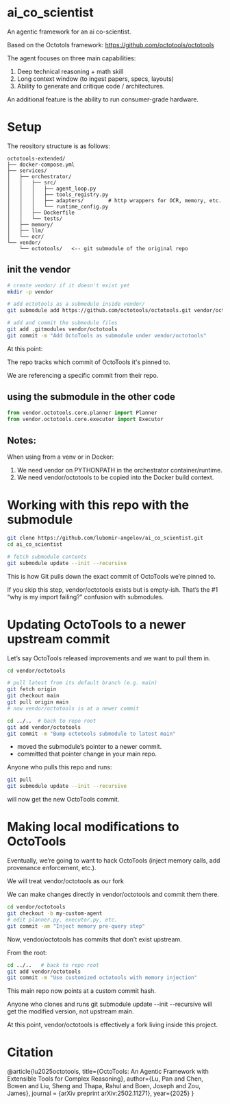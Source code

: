 # ai_co_scientist
An agentic framework for an ai co-scientist. 

Based on the Octotols framework: https://github.com/octotools/octotools

The agent focuses on three main capabilities: 
  1. Deep technical reasoning + math skill
  2. Long context window (to ingest papers, specs, layouts)
  3. Ability to generate and critique code / architectures.
  
An additional feature is the ability to run consumer-grade hardware.

# Setup
The reository structure is as follows:

```
octotools-extended/
├── docker-compose.yml
├── services/
│   ├── orchestrator/
│   │   ├── src/
│   │   │   ├── agent_loop.py
│   │   │   ├── tools_registry.py
│   │   │   ├── adapters/        # http wrappers for OCR, memory, etc.
│   │   │   └── runtime_config.py
│   │   ├── Dockerfile
│   │   └── tests/
│   ├── memory/
│   ├── llm/
│   └── ocr/
└── vendor/
    └── octotools/   <-- git submodule of the original repo
```

## init the vendor
```bash
# create vendor/ if it doesn't exist yet
mkdir -p vendor

# add octotools as a submodule inside vendor/
git submodule add https://github.com/octotools/octotools.git vendor/octotools

# add and commit the submodule files
git add .gitmodules vendor/octotools
git commit -m "Add OctoTools as submodule under vendor/octotools"
```

At this point:

The repo tracks which commit of OctoTools it's pinned to.

We are referencing a specific commit from their repo.

## using the submodule in the other code

```python
from vendor.octotools.core.planner import Planner
from vendor.octotools.core.executor import Executor
```

## Notes:

When using from a venv or in Docker:

1. We need vendor on PYTHONPATH in the orchestrator container/runtime.
2. We need vendor/octotools to be copied into the Docker build context.

# Working with this repo with the submodule

```bash
git clone https://github.com/lubomir-angelov/ai_co_scientist.git 
cd ai_co_scientist

# fetch submodule contents
git submodule update --init --recursive
```

This is how Git pulls down the exact commit of OctoTools we’re pinned to.

If you skip this step, vendor/octotools exists but is empty-ish. That’s the #1 “why is my import failing?” confusion with submodules.

# Updating OctoTools to a newer upstream commit

Let’s say OctoTools released improvements and we want to pull them in.

```bash
cd vendor/octotools

# pull latest from its default branch (e.g. main)
git fetch origin
git checkout main
git pull origin main
# now vendor/octotools is at a newer commit

cd ../..  # back to repo root
git add vendor/octotools
git commit -m "Bump octotools submodule to latest main"
```
- moved the submodule’s pointer to a newer commit.
- committed that pointer change in your main repo.

Anyone who pulls this repo and runs:

```bash
git pull
git submodule update --init --recursive
```
will now get the new OctoTools commit.

# Making local modifications to OctoTools

Eventually, we’re going to want to hack OctoTools (inject memory calls, add provenance enforcement, etc.).

We will treat vendor/octotools as our fork

We can make changes directly in vendor/octotools and commit them there.

```bash
cd vendor/octotools
git checkout -b my-custom-agent
# edit planner.py, executor.py, etc.
git commit -am "Inject memory pre-query step"
```


Now, vendor/octotools has commits that don’t exist upstream.

From the root:

```bash
cd ../..   # back to repo root
git add vendor/octotools
git commit -m "Use customized octotools with memory injection"
```

This main repo now points at a custom commit hash. 

Anyone who clones and runs git submodule update --init --recursive will get the modified version, not upstream main.

At this point, vendor/octotools is effectively a fork living inside this project.

# Citation

@article{lu2025octotools,
    title={OctoTools: An Agentic Framework with Extensible Tools for Complex Reasoning},
    author={Lu, Pan and Chen, Bowen and Liu, Sheng and Thapa, Rahul and Boen, Joseph and Zou, James},
    journal = {arXiv preprint arXiv:2502.11271},
    year={2025}
}
